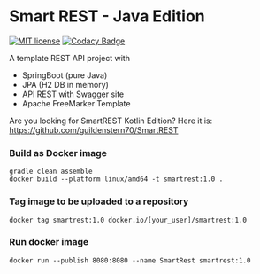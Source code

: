 # Smart REST - Java Edition

[![MIT license](http://img.shields.io/badge/license-MIT-brightgreen.svg)](http://opensource.org/licenses/MIT)
[![Codacy Badge](https://app.codacy.com/project/badge/Grade/a3472ccda37c4170adaff25373b7c81f)](https://app.codacy.com/gh/guildenstern70/SmartRest-Java/dashboard?utm_source=gh&utm_medium=referral&utm_content=&utm_campaign=Badge_grade)

A template REST API project with

* SpringBoot (pure Java)
* JPA (H2 DB in memory)
* API REST with Swagger site
* Apache FreeMarker Template


Are you looking for SmartREST Kotlin Edition? Here it is: https://github.com/guildenstern70/SmartREST

### Build as Docker image

    gradle clean assemble
    docker build --platform linux/amd64 -t smartrest:1.0 .

### Tag image to be uploaded to a repository

    docker tag smartrest:1.0 docker.io/[your_user]/smartrest:1.0

### Run docker image

    docker run --publish 8080:8080 --name SmartRest smartrest:1.0   



